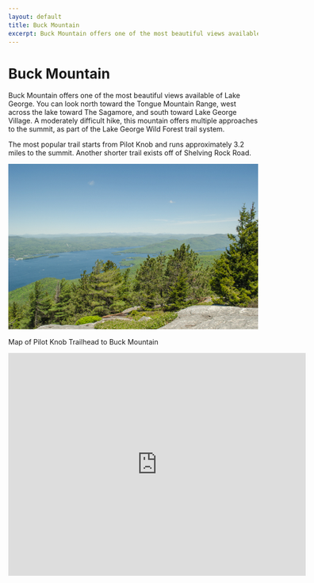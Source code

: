```yaml
---
layout: default
title: Buck Mountain
excerpt: Buck Mountain offers one of the most beautiful views available of Lake George.
---
```


<h1>Buck Mountain</h1>

<p>Buck Mountain offers one of the most beautiful views available of Lake George. You can look north toward the Tongue Mountain Range, west across the lake toward The Sagamore, and south toward Lake George Village. A moderately difficult hike, this mountain offers multiple approaches to the summit, as part of the Lake George Wild Forest trail system.</p>

<p>The most popular trail starts from Pilot Knob and runs approximately 3.2 miles to the summit. Another shorter trail exists off of Shelving Rock Road.</p>

<img src="/img/buckmountain.jpg" alt="Buck Mountain">

<p>Map of Pilot Knob Trailhead to Buck Mountain</p>

<div class="google-maps"><iframe allowfullscreen="" frameborder="0" height="450" src="https://www.google.com/maps/embed?pb=!1m14!1m12!1m3!1d1854.7280016166878!2d-73.63217034167778!3d43.509205036416304!2m3!1f0!2f0!3f0!3m2!1i1024!2i768!4f13.1!5e0!3m2!1sen!2sus!4v1438432292213" style="border: 0;" width="600"></iframe></div>
